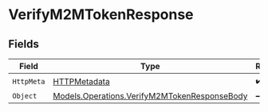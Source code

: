 # VerifyM2MTokenResponse


## Fields

| Field                                                                                                 | Type                                                                                                  | Required                                                                                              | Description                                                                                           |
| ----------------------------------------------------------------------------------------------------- | ----------------------------------------------------------------------------------------------------- | ----------------------------------------------------------------------------------------------------- | ----------------------------------------------------------------------------------------------------- |
| `HttpMeta`                                                                                            | [HTTPMetadata](../../Models/Components/HTTPMetadata.md)                                               | :heavy_check_mark:                                                                                    | N/A                                                                                                   |
| `Object`                                                                                              | [Models.Operations.VerifyM2MTokenResponseBody](../../Models/Operations/VerifyM2MTokenResponseBody.md) | :heavy_minus_sign:                                                                                    | 200 OK                                                                                                |